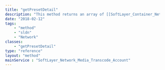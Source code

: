 ```yaml
---
title: "getPresetDetail"
description: "This method returns an array of [[SoftLayer_Container_Network_Media_Transcode_Preset_Element|preset element]] objects. Each preset has its own collection of preset elements such as encoder, frame rate, aspect ratio and so on. Each element object has a default value for itself and an array of [[SoftLayer_Container_Network_Media_Transcode_Preset_Element_Option|element option]] objects. For example, 'Frame Rate' element for 'Windows Media 9 - Download - 1 Mbps - NTSC - Constrained VBR' preset has 19 element options. 15.0 frame rate is selected by default.  Currently, you are not able to change the default value. Customizing these values may be possible in the future. "
date: "2018-02-12"
tags:
    - "method"
    - "sldn"
    - "Network"
classes:
    - "getPresetDetail"
type: "reference"
layout: "method"
mainService : "SoftLayer_Network_Media_Transcode_Account"
---
```

